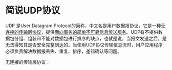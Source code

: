 # 简说UDP协议

UDP 是User Datagram Protocol的简称，中文名是用户数据报协议，它是一种<ins>无连接的传输层协议</ins>，提供<ins>面向事务的简单不可靠信息传送服务</ins>。UDP有不提供数据包分组、组装和不能对数据包进行排序的缺点，也就是说，当报文发送之后，是无法得知其是否安全完整到达的。当使用UDP协议传输信息流时，用户应用程序必须负责解决数据报丢失、重复、排序，差错确认等问题。

无连接的传输层协议：
